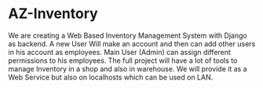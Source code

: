 # AZ-Inventory
We are creating a Web Based Inventory Management System with Django as backend. A new User Will make an account and then can add other users in his account as employees. Main User (Admin) can assign different permissions to his employees. The full project will have a lot of tools to manage Inventory in a shop and also in warehouse.
We will provide it as a Web Service but also on localhosts which can be used on LAN.
